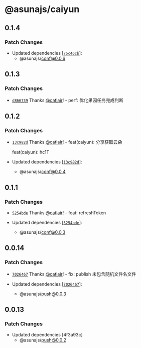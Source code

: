 # @asunajs/caiyun

## 0.1.4

### Patch Changes

- Updated dependencies [[`75c46cb`](https://github.com/asunajs/as/commit/75c46cbf4dc1b5ad7d40245479f26f1c553f033c)]:
  - @asunajs/conf@0.0.6

## 0.1.3

### Patch Changes

- [`d866739`](https://github.com/asunajs/as/commit/d866739fb1291e9e1d40ca2e08f2e9cede211319) Thanks [@catlair](https://github.com/catlair)! - perf: 优化果园任务完成判断

## 0.1.2

### Patch Changes

- [`13c982d`](https://github.com/asunajs/asign/commit/13c982d6931e04cbeb84516202f532d845eae684) Thanks [@catlair](https://github.com/catlair)! - feat(caiyun): 分享获取云朵

  feat(caiyun): hc1T

- Updated dependencies [[`13c982d`](https://github.com/asunajs/asign/commit/13c982d6931e04cbeb84516202f532d845eae684)]:
  - @asunajs/conf@0.0.4

## 0.1.1

### Patch Changes

- [`5254bde`](https://github.com/asunajs/asign/commit/5254bde5c123c83dd2791e9e8f701623f08274e6) Thanks [@catlair](https://github.com/catlair)! - feat: refreshToken

- Updated dependencies [[`5254bde`](https://github.com/asunajs/asign/commit/5254bde5c123c83dd2791e9e8f701623f08274e6)]:
  - @asunajs/conf@0.0.3

## 0.0.14

### Patch Changes

- [`7026467`](https://github.com/asunajs/asign/commit/702646775ef268fc2d3346cfba46a948b4ae06a9) Thanks [@catlair](https://github.com/catlair)! - fix: publish 未包含随机文件名文件

- Updated dependencies [[`7026467`](https://github.com/asunajs/asign/commit/702646775ef268fc2d3346cfba46a948b4ae06a9)]:
  - @asunajs/push@0.0.3

## 0.0.13

### Patch Changes

- Updated dependencies [4f3a93c]
  - @asunajs/push@0.0.2
